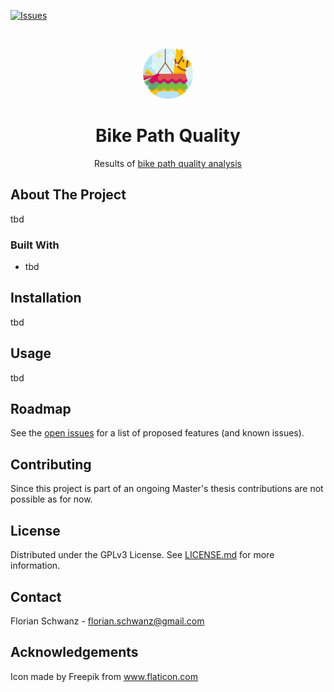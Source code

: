 [![Issues](https://img.shields.io/github/issues/florianschwanz/fom-big-data-bike-path-quality-results)](https://github.com/florianschwanz/fom-big-data-bike-path-quality-results/issues)

<br />
<p align="center">
  <a href="https://github.com/florianschwanz/fom-big-data-bike-path-quality-results">
    <img src="./logo.png" alt="Logo" width="80" height="80">
  </a>

  <h1 align="center">Bike Path Quality</h1>

  <p align="center">
    Results of <a href="https://github.com/florianschwanz/fom-big-data-bike-path-quality-model" target="_blank">bike path quality
     analysis</a> 
  </p>
</p>

## About The Project

tbd

### Built With

* tbd

## Installation

tbd

## Usage

tbd

## Roadmap

See the [open issues](https://github.com/florianschwanz/fom-big-data-bike-path-quality-results/issues) for a list of proposed features (and
 known issues).

## Contributing

Since this project is part of an ongoing Master's thesis contributions are not possible as for now.

## License

Distributed under the GPLv3 License. See [LICENSE.md](./LICENSE.md) for more information.

## Contact

Florian Schwanz - florian.schwanz@gmail.com

## Acknowledgements

Icon made by Freepik from www.flaticon.com
